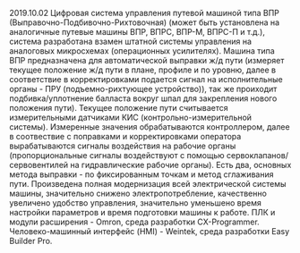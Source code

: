 2019.10.02
Цифровая система управления путевой машиной типа ВПР (Выправочно-Подбивочно-Рихтовочная) (может быть установлена на аналогичные путевые машины ВПР, ВПРС, ВПР-М, ВПРС-П и т.д.), система разработана взамен штатной системы управления на аналоговых микросхемах (операционных усилителях).
Машина типа ВПР предназначена для автоматической выправки ж/д пути (измеряет текущее положение ж/д пути в плане, профиле и по уровню, далее в соответствие в корректировками подается сигнал на исполнительные органы - ПРУ (подъемно-рихтующее устройство)), так же проиходит подбивка/уплотнение балласта вокруг шпал для закрепления нового положения пути). Текущее положение пути считывается измерительными датчиками КИС (контрольно-измерительной системы). Измеренные значения обрабатываются контроллером, далее в соотвествие с поправками и корректировками оператора вырабатываются сигналы воздействия на рабочие органы (пропорциональные сигналы воздействуют с помощью сервоклапанов/сервовентилей на гидравлические рабочие органы). Есть два, основных метода выправки - по фиксированным точкам и метод сглаживания пути.
Произведена полная модернизация всей электрической системы машины, значительно снижено электропотребление, качественно увеличено удобство управления, значительно уменьшено время настройки параметров и время подготовки машины к работе.
ПЛК и модули расширения - Omron, среда разработки CX-Programmer. Человеко-машинный интерфейс (HMI) - Weintek, среда разработки Easy Builder Pro.
